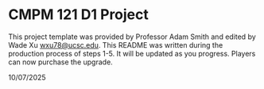 # CMPM 121 D1 Project

This project template was provided by Professor Adam Smith and edited by Wade Xu <wxu78@ucsc.edu>. This README was written during the production process of steps 1-5. It will be updated as you progress. Players can now purchase the upgrade.

10/07/2025
